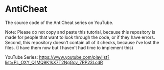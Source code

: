 # AntiCheat
The source code of the AntiCheat series on YouTube.

Note: Please do not copy and paste this tutorial, because this repository is made for people that want to look through the code, or if they have errors. Second, this repository doesn't contain all of it checks, because i've lost the files. (I have them now but I haven't had time to implement this)

YouTube Series: https://www.youtube.com/playlist?list=PL_OXY_Q1MQ9K1kX7T2NgGov_7RP23LcdR
